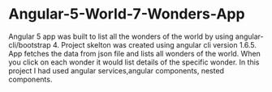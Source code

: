 # Angular-5-World-7-Wonders-App
Angular 5 app was built to list all the wonders of the world by using angular-cli/bootstrap 4. 
Project skelton was created using angular cli version 1.6.5.
App fetches the data from json file and lists all wonders of the world. When you click on each wonder it would list details of the specific wonder.
In this project I had used angular services,angular components, nested components.
